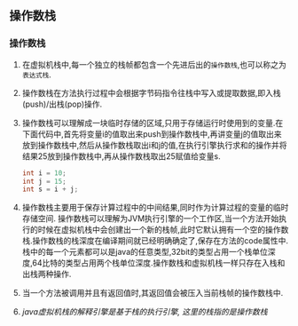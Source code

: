 ## 操作数栈

### 操作数栈
1. 在虚拟机栈中,每一个独立的栈帧都包含一个先进后出的`操作数栈`,也可以称之为`表达式栈`.

2. 操作数栈在方法执行过程中会根据字节码指令往栈中写入或提取数据,即入栈(push)/出栈(pop)操作.

3. 操作数栈可以理解成一块临时存储的区域,只用于存储运行时使用到的变量.在下面代码中,首先将变量i的值取出来push到操作数栈中,再讲变量j的值取出来放到操作数栈中,然后从操作数栈取出i和j的值,在执行引擎执行求和的操作并将结果25放到操作数栈中,再从操作数栈取出25赋值给变量s.
    ```java
    int i = 10;
    int j = 15;
    int s = i + j;
    ```

4. 操作数栈主要用于保存计算过程中的中间结果,同时作为计算过程的变量的临时存储空间. 操作数栈可以理解为JVM执行引擎的一个工作区,当一个方法开始执行的时候在虚拟机栈中会创建出一个新的栈帧,此时它默认拥有一个空的操作数栈.操作数栈的栈深度在编译期间就已经明确确定了,保存在方法的code属性中.栈中的每一个元素都可以是java的任意类型,32bit的类型占用一个栈单位深度,64比特的类型占用两个栈单位深度.操作数栈和虚拟机栈一样只存在入栈和出栈两种操作.

5. 当一个方法被调用并且有返回值时,其返回值会被压入当前栈帧的操作数栈中.

6. _java虚拟机栈的解释引擎是基于栈的执行引擎, 这里的栈指的是操作数栈_